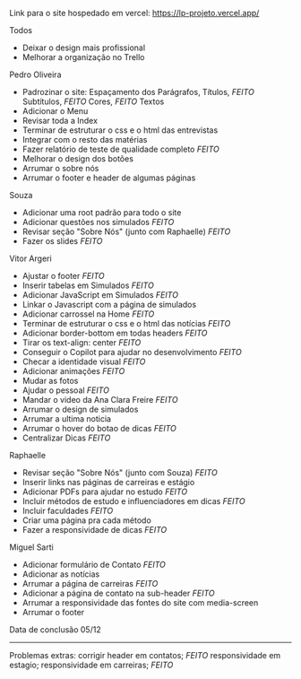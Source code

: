 Link para o site hospedado em vercel:
https://lp-projeto.vercel.app/

Todos
- Deixar o design mais profissional
- Melhorar a organização no Trello 

Pedro Oliveira
- Padrozinar o site:
    Espaçamento dos Parágrafos,
    Títulos, *FEITO*
    Subtítulos, *FEITO*
    Cores, *FEITO*
    Textos
- Adicionar o Menu
- Revisar toda a Index
- Terminar de estruturar o css e o html das entrevistas
- Integrar com o resto das matérias
- Fazer relatório de teste de qualidade completo *FEITO*
- Melhorar o design dos botões
- Arrumar o sobre nós
- Arrumar o footer e header de algumas páginas

Souza
- Adicionar uma root padrão para todo o site 
- Adicionar questões nos simulados *FEITO*
- Revisar seção "Sobre Nós" (junto com Raphaelle) *FEITO*
- Fazer os slides *FEITO*

Vitor Argeri
- Ajustar o footer *FEITO*
- Inserir tabelas em Simulados *FEITO*
- Adicionar JavaScript em Simulados *FEITO*
- Linkar o Javascript com a página de simulados
- Adicionar carrossel na Home *FEITO*
- Terminar de estruturar o css e o html das notícias *FEITO*
- Adicionar border-bottom em todas headers *FEITO*
- Tirar os text-align: center *FEITO*
- Conseguir o Copilot para ajudar no desenvolvimento *FEITO*
- Checar a identidade visual *FEITO*
- Adicionar animações *FEITO*
- Mudar as fotos
- Ajudar o pessoal *FEITO*
- Mandar o video da Ana Clara Freire *FEITO*
- Arrumar o design de simulados
- Arrumar a ultima noticia
- Arrumar o hover do botao de dicas *FEITO*
- Centralizar Dicas *FEITO*

Raphaelle
- Revisar seção "Sobre Nós" (junto com Souza) *FEITO*
- Inserir links nas páginas de carreiras e estágio 
- Adicionar PDFs para ajudar no estudo *FEITO*
- Incluir métodos de estudo e influenciadores em dicas *FEITO*
- Incluir faculdades *FEITO*
- Criar uma página pra cada método
- Fazer a responsividade de dicas *FEITO*

Miguel Sarti
- Adicionar formulário de Contato *FEITO*
- Adicionar as notícias 
- Arrumar a página de carreiras *FEITO*
- Adicionar a página de contato na sub-header *FEITO*
- Arrumar a responsividade das fontes do site com media-screen
- Arrumar o footer

Data de conclusão
05/12 

---------------------------------------------------------
Problemas extras:
corrigir header em contatos; *FEITO*
responsividade em estagio;
responsividade em carreiras; *FEITO*
